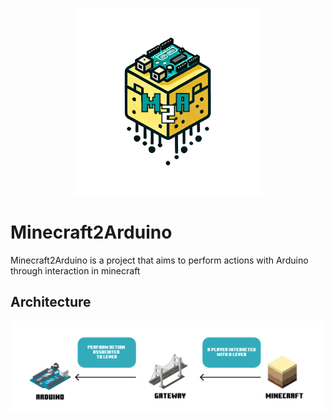 <p align="center">
  <img src="doc/m2a_logo_txt.png" width="300" height="300" />
</p>
<h1>Minecraft2Arduino</h1>

Minecraft2Arduino is a project that aims to perform actions with Arduino through interaction in minecraft

<h2>Architecture</h2>
<p align="center">
  <img src="doc/architecture.png" />
</p>
